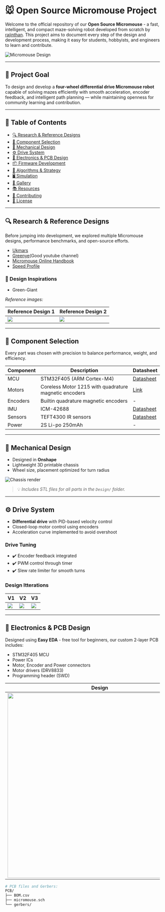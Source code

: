 # 🐭 Open Source Micromouse Project

Welcome to the official repository of our **Open Source Micromouse** - a fast, intelligent, and compact maze-solving robot developed from scratch by [rajinthan](https://github.com/rajinthan). This project aims to document every step of the design and development process, making it easy for students, hobbyists, and engineers to learn and contribute.

![Micromouse Design](Images/design.png)

---

## 🚀 Project Goal

To design and develop a **four-wheel differential drive Micromouse robot** capable of solving mazes efficiently with smooth acceleration, encoder feedback, and intelligent path planning — while maintaining openness for community learning and contribution.

---

## 🧭 Table of Contents

- [🔍 Research & Reference Designs](#-research--reference-designs)
- [🧩 Component Selection](#-component-selection)
- [📐 Mechanical Design](#-mechanical-design)
- [⚙️ Drive System](#️-drive-system)
- [🔌 Electronics & PCB Design](#-electronics--pcb-design)
- [📦 Firmware Development](#-firmware-development)
- [🧠 Algorithms & Strategy](#-algorithms--strategy)
- [🖥️ Simulation](#️-simulation)
- [📸 Gallery](#-gallery)
- [📚 Resources](#-resources)
- [🤝 Contributing](#-contributing)
- [📜 License](#-license)

---

## 🔍 Research & Reference Designs

Before jumping into development, we explored multiple Micromouse designs, performance benchmarks, and open-source efforts.

- [Ukmars](https://ukmars.org/)
- [Greenye](https://youtube.com/@greenye?si=StKEDgfJgn1EC-rX)(Good youtube channel)
- [Micromouse Online Handbook](https://micromouseonline.com/)
- [Speed Profile](https://micromouseonline.com/2017/08/03/micromouse-hard-acceleration/)

### 📄 Design Inspirations

- Green-Giant

*Reference images:*

| Reference Design 1 | Reference Design 2 |
|--------------------|--------------------|
| ![](Images/Green_Giant.png) | ![](Images/Green_Giant_V1.3.jpg) |

---

## 🧩 Component Selection

Every part was chosen with precision to balance performance, weight, and efficiency.

| Component | Description | Datasheet |
|----------|-------------|-----------|
| MCU | STM32F405 (ARM Cortex-M4) | [Datasheet](https://www.st.com/resource/en/datasheet/dm00037051.pdf) |
| Motors | Coreless Motor 1215 with quadrature magnetic encoders | [Link](//) |
| Encoders | Builtin quadrature magnetic encoders | - |
| IMU | ICM-42688 | [Datasheet](https://invensense.tdk.com/download-pdf/icm-42688-p-datasheet/) |
| Sensors | TEFT4300 IR sensors | [Datasheet](https://www.digikey.com/en/products/detail/vishay-semiconductor-opto-division/TEFT4300/1681175) |
| Power | 2S Li-po 250mAh | - |

---

## 📐 Mechanical Design

- Designed in **Onshape**
- Lightweight 3D printable chassis
- Wheel size, placement optimized for turn radius

![Chassis render](Images/Design.png)

> 💡 *Includes STL files for all parts in the `Design/` folder.*

---

## ⚙️ Drive System

- **Differential drive** with PID-based velocity control
- Closed-loop motor control using encoders
- Acceleration curve implemented to avoid overshoot

### Drive Tuning

- ✔️ Encoder feedback integrated
- ✔️ PWM control through timer
- ✔️ Slew rate limiter for smooth turns

### Design Itterations

|V1|V2|V3|
|----|----|----|
|![](Research/Progress/Prototype_V1_2.jpg)|![](Research/Progress/PrototypeV2_3.jpg)|![](Research/Progress/PrototypeV3_3.jpg)|

---

## 🔌 Electronics & PCB Design

Designed using **Easy EDA** - free tool for beginners, our custom 2-layer PCB includes:

- STM32F405 MCU
- Power ICs
- Motor, Encoder and Power connectors
- Motor drivers (DRV8833)
- Programming header (SWD)

| Design | Soldered |
|--------|----------|
| <img src="Images/PCB_1.png" height="600"/> | <img src="Images/PCB_2.jpeg" height="600"/> |


```bash
# PCB files and Gerbers:
PCB/
├── BOM.csv
├── micromouse.sch
└── gerbers/
